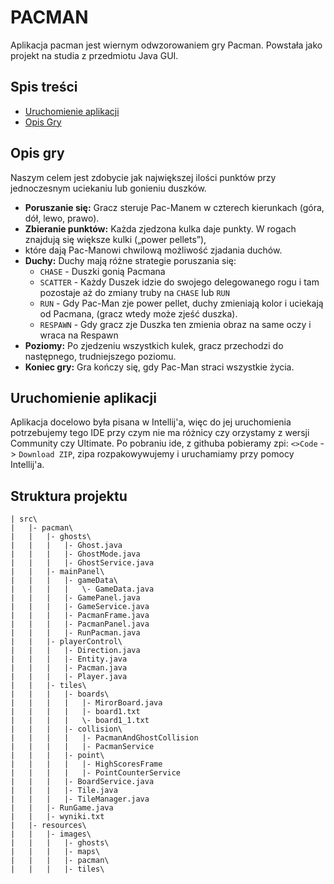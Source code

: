 # PACMAN

Aplikacja pacman jest wiernym odwzorowaniem gry Pacman. Powstała jako projekt na studia z przedmiotu Java GUI.

## Spis treści
- [Uruchomienie aplikacji](#uruchomienie-aplikacji)
- [Opis Gry](#opis-gry)

## Opis gry
Naszym celem jest zdobycie jak największej ilości punktów przy jednoczesnym uciekaniu lub gonieniu duszków.
- __Poruszanie się:__ Gracz steruje Pac-Manem w czterech kierunkach (góra, dół, lewo, prawo).
- __Zbieranie punktów:__ Każda zjedzona kulka daje punkty. W rogach znajdują się większe kulki („power pellets”),
- które dają Pac-Manowi chwilową możliwość zjadania duchów.
- __Duchy:__ Duchy mają różne strategie poruszania się:
    - `CHASE` - Duszki gonią Pacmana
    - `SCATTER` - Każdy Duszek idzie do swojego delegowanego rogu i tam pozostaje aż do zmiany truby na `CHASE` lub `RUN`
    - `RUN` - Gdy Pac-Man zje power pellet, duchy zmieniają kolor i uciekają od Pacmana, (gracz wtedy może zjeść duszka).
    - `RESPAWN` - Gdy gracz zje Duszka ten zmienia obraz na same oczy i wraca na Respawn
- __Poziomy:__ Po zjedzeniu wszystkich kulek, gracz przechodzi do następnego, trudniejszego poziomu.
- __Koniec gry:__ Gra kończy się, gdy Pac-Man straci wszystkie życia.

## Uruchomienie aplikacji
  Aplikacja docelowo była pisana w Intellij'a, więc do jej uruchomienia potrzebujemy tego IDE przy czym nie ma różnicy czy orzystamy z wersji Community czy Ultimate.
  Po pobraniu ide, z githuba pobieramy zpi: `<>Code` -> `Download ZIP`, zipa rozpakowywujemy i uruchamiamy przy pomocy Intellij'a.


## Struktura projektu

```
| src\
|   |- pacman\
|   |   |- ghosts\
|   |   |   |- Ghost.java  
|   |   |   |- GhostMode.java  
|   |   |   |- GhostService.java  
|   |   |- mainPanel\
|   |   |   |- gameData\
|   |   |   |   \- GameData.java
|   |   |   |- GamePanel.java  
|   |   |   |- GameService.java  
|   |   |   |- PacmanFrame.java  
|   |   |   |- PacmanPanel.java  
|   |   |   |- RunPacman.java  
|   |   |- playerControl\
|   |   |   |- Direction.java
|   |   |   |- Entity.java  
|   |   |   |- Pacman.java  
|   |   |   |- Player.java  
|   |   |- tiles\
|   |   |   |- boards\
|   |   |   |   |- MirorBoard.java
|   |   |   |   |- board1.txt
|   |   |   |   \- board1_1.txt
|   |   |   |- collision\
|   |   |   |   |- PacmanAndGhostCollision
|   |   |   |   |- PacmanService
|   |   |   |- point\
|   |   |   |   |- HighScoresFrame
|   |   |   |   |- PointCounterService
|   |   |   |- BoardService.java  
|   |   |   |- Tile.java  
|   |   |   |- TileManager.java  
|   |   |- RunGame.java  
|   |   |- wyniki.txt
|   |- resources\
|   |   |- images\
|   |   |   |- ghosts\
|   |   |   |- maps\
|   |   |   |- pacman\
|   |   |   |- tiles\
```
   